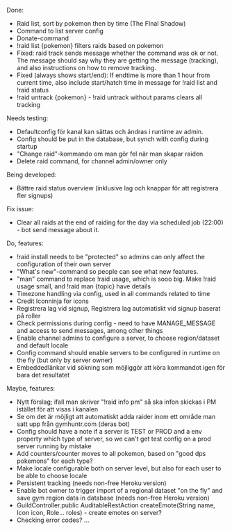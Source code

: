 Done:

* Raid list, sort by pokemon then by time (The FInal Shadow)
* Command to list server config
* Donate-command
* !raid list {pokemon} filters raids based on pokemon
* Fixed: raid track sends message whether the command was ok or not. The message should say why they
are getting the message (tracking), and also instructions on how to remove tracking.
* Fixed (always shows start/end): If endtime is more than 1 hour from current time, 
also include start/hatch time in message for !raid list and !raid status
* !raid untrack {pokemon} - !raid untrack without params clears all tracking

Needs testing:

* Defaultconfig för kanal kan sättas och ändras i runtime av admin.
* Config should be put in the database, but synch with config during startup
* "Change raid"-kommando om man gör fel när man skapar raiden
* Delete raid command, for channel admin/owner only

Being developed:

* Bättre raid status overview (inklusive lag och knappar för att registrera fler signups)

Fix issue:

* Clear all raids at the end of raiding for the day via scheduled job (22:00) - bot send message about it.

Do, features:

* !raid install needs to be "protected" so admins can only affect the configuration of their own server
* "What's new"-command so people can see what new features.
* "man" command to replace !raid usage, which is sooo big. Make !raid usage small, and !raid man {topic} have details
* Timezone handling via config, used in all commands related to time
* Credit Iconninja for icons
* Registrera lag vid signup, Registrera lag automatiskt vid signup baserat på roller
* Check permissions during config - need to have MANAGE_MESSAGE and access to send messages, among other things
* Enable channel admins to configure a server, to choose region/dataset and default locale
* Config command should enable servers to be configured in runtime on the fly (but only by server owner)
* Embeddedlänkar vid sökning som möjliggör att köra kommandot igen för bara det resultatet

Maybe, features:

* Nytt förslag; ifall man skriver "!raid info pm" så ska infon skickas i PM istället för att visas i kanalen
* Se om det är möjligt att automatiskt adda raider inom ett område man satt upp från gymhuntr.com (deras bot)
* Config should have a note if a server is TEST or PROD and a env property which type of server,
so we can't get test config on a prod server running by mistake
* Add counters/counter moves to all pokemon, based on "good dps pokemons" for each type?
* Make locale configurable both on server level, but also for each user to be able to choose locale
* Persistent tracking (needs non-free Heroku version)
* Enable bot owner to trigger import of a regional dataset "on the fly" and save gym region data in database 
(needs non-free Heroku version)
* GuildController.public AuditableRestAction<Emote> createEmote(String name, Icon icon, Role... roles) - create emotes on server?
* Checking error codes?
...
